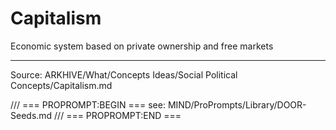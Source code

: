 # Capitalism

Economic system based on private ownership and free markets

---
Source: ARKHIVE/What/Concepts Ideas/Social Political Concepts/Capitalism.md

/// === PROPROMPT:BEGIN ===
see: MIND/ProPrompts/Library/DOOR-Seeds.md
/// === PROPROMPT:END ===
